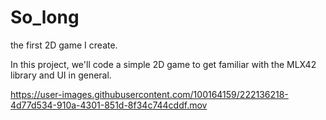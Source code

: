 # So_long
the first 2D game I create.

In this project, we'll code a simple 2D game to get familiar with the MLX42 library and UI in general. 

https://user-images.githubusercontent.com/100164159/222136218-4d77d534-910a-4301-851d-8f34c744cddf.mov

